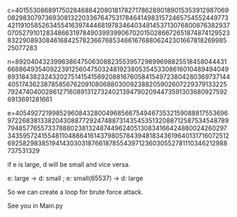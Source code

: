 c=40155308689175028468842080181782717862890189015353912987069082983079736930813220336764753178464149831572465754552449773421191058526345541639744468197834640348145371307680087638293707052791012834866319784903993990670201502866726518748741295238322908930846168425782366768534661676880624230166781826998525077283

n=89204043239963864750630882355395729899698825518458044431668864935409223912560475032481923805354533086160104894940498931843823243202751415415692088167605841549723804280369737144405174362387858567620910806880300923882059026072293791332257924740400286127160891312732402139479020944735913036809275926913691281661

e=40549272199852960843280049685667549467353215908881755369697226838133820430887729247488731435453513208871258753454878979485776557337888023813248744962405130834166424880024260297343595724155481104886416143798057843948183436196401317160725126925829838519414303031876618785543971236030552781110346212988737531329

if e is large, d will be small and vice versa.

e: large -> d: small ; 
e: small(65537) -> d: large

So we can create a loop for brute force attack.

See you in Main.py
